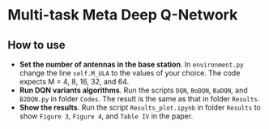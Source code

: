 # Multi-task Meta Deep Q-Network

## How to use
* **Set the number of antennas in the base station**. In `environment.py` change the line `self.M_ULA` to the values of your choice. The code expects M = 4, 8, 16, 32, and 64.
* **Run DQN variants algorithms**. Run the scripts `DQN`, `BoDQN`, `BaDQN`,  and `B2DQN.py` in folder `Codes`. The result is the same as that in folder `Results`.  
* **Show the results**. Run the script `Results_plot.ipynb` in folder `Results` to show `Figure 3`, `Figure 4`, and `Table IV` in the paper.
